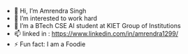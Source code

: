 - 👋 Hi, I’m Amrendra Singh
- 👀 I’m interested to work hard
- 🌱 I’m a BTech CSE AI student at KIET Group of Institutions
- 📫 linked in : https://www.linkedin.com/in/amrendra1299/
- ⚡ Fun fact: I am a Foodie

<!---
Amrendra21/Amrendra21 is a ✨ special ✨ repository because its `README.md` (this file) appears on your GitHub profile.
You can click the Preview link to take a look at your changes.
--->
